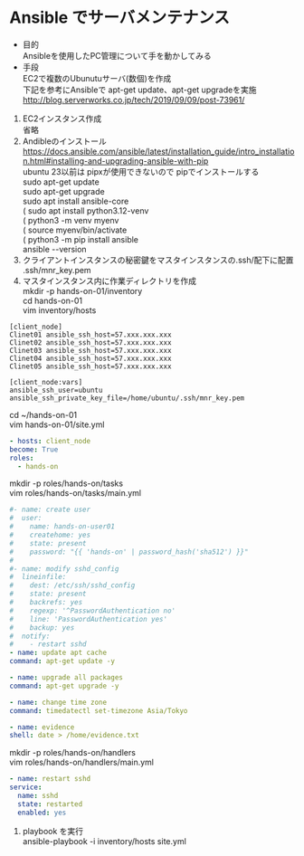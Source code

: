 # Ansible でサーバメンテナンス

- 目的  
  Ansibleを使用したPC管理について手を動かしてみる
- 手段  
  EC2で複数のUbunutuサーバ(数個)を作成  
  下記を参考にAnsibleで apt-get update、apt-get upgradeを実施    
  http://blog.serverworks.co.jp/tech/2019/09/09/post-73961/

1. EC2インスタンス作成  
   省略  
1. Andibleのインストール  
https://docs.ansible.com/ansible/latest/installation_guide/intro_installation.html#installing-and-upgrading-ansible-with-pip  
ubuntu 23以前は pipxが使用できないので pipでインストールする  
sudo apt-get update  
sudo apt-get upgrade  
sudo apt install ansible-core  
( sudo apt install python3.12-venv  
( python3 -m venv myenv   
( source myenv/bin/activate  
( python3 -m pip install ansible  
ansible --version  
1.  クライアントインスタンスの秘密鍵をマスタインスタンスの.ssh/配下に配置  
  .ssh/mnr_key.pem  
1. マスタインスタンス内に作業ディレクトリを作成  
  mkdir -p hands-on-01/inventory  
  cd hands-on-01  
  vim inventory/hosts  
  ```text:hands-on-01/hosts
  [client_node]
Clinet01 ansible_ssh_host=57.xxx.xxx.xxx
Clinet02 ansible_ssh_host=57.xxx.xxx.xxx
Clinet03 ansible_ssh_host=57.xxx.xxx.xxx
Clinet04 ansible_ssh_host=57.xxx.xxx.xxx
Clinet05 ansible_ssh_host=57.xxx.xxx.xxx

[client_node:vars]
ansible_ssh_user=ubuntu
ansible_ssh_private_key_file=/home/ubuntu/.ssh/mnr_key.pem  
  ```  
  cd ~/hands-on-01  
  vim hands-on-01/site.yml  
  ```yaml:hands-on-01/site.yml
  - hosts: client_node
  become: True
  roles:
    - hands-on
  ```
  mkdir -p roles/hands-on/tasks  
  vim roles/hands-on/tasks/main.yml  
  ```yaml:hands-on-01/roles/hands-on/tasks/main.yml
#- name: create user
#  user:
#    name: hands-on-user01
#    createhome: yes
#    state: present
#    password: "{{ 'hands-on' | password_hash('sha512') }}"
#
#- name: modify sshd_config
#  lineinfile:
#    dest: /etc/ssh/sshd_config
#    state: present
#    backrefs: yes
#    regexp: '^PasswordAuthentication no'
#    line: 'PasswordAuthentication yes'
#    backup: yes
#  notify:
#    - restart sshd
- name: update apt cache
  command: apt-get update -y

- name: upgrade all packages
  command: apt-get upgrade -y

- name: change time zone
  command: timedatectl set-timezone Asia/Tokyo

- name: evidence
  shell: date > /home/evidence.txt
  ```
  mkdir -p roles/hands-on/handlers  
  vim roles/hands-on/handlers/main.yml  
  ```yaml:hands-on-01/roles/hands-on/handlers/main.yml
  - name: restart sshd
  service:
    name: sshd
    state: restarted
    enabled: yes
  ```
1. playbook を実行  
   ansible-playbook -i inventory/hosts site.yml  

